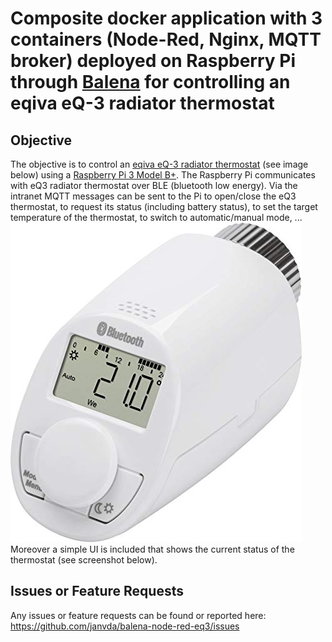 # Composite docker application with 3 containers (Node-Red, Nginx, MQTT broker) deployed on Raspberry Pi through [Balena](https://www.balena.io) for controlling an eqiva eQ-3 radiator thermostat 
## Objective
The objective is to control an [eqiva eQ-3 radiator thermostat](https://www.eq-3.com/products/eqiva/bluetooth-smart-radiator-thermostat.html) (see image below) using a [Raspberry Pi 3 Model B+](https://www.raspberrypi.org/products/raspberry-pi-3-model-b-plus/).  The Raspberry Pi  communicates with eQ3 radiator thermostat over BLE (bluetooth low energy).  Via the intranet MQTT messages can be sent to the Pi to open/close the eQ3 thermostat, to request its status (including battery status), to set the target temperature of the thermostat, to switch to automatic/manual mode, ...
![eqiva eQ-3 bluetooth](./eqiva_eQ-3.jpg)
Moreover a simple UI is included that shows the current status of the thermostat (see screenshot below).
## Issues or Feature Requests
Any issues or feature requests can be found or reported here: https://github.com/janvda/balena-node-red-eq3/issues
